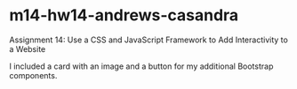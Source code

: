# m14-hw14-andrews-casandra
Assignment 14: Use a CSS and JavaScript Framework to Add Interactivity to a Website

I included a card with an image and a button for my additional Bootstrap components.
